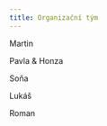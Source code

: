 ```yaml
---
title: Organizační tým
---
```

<p><img src="martin.png" alt=""><br>Martin<br></p>
<p><img src="my.png" alt=""><br>Pavla & Honza<br></p>
<p><img src="sona.png" alt=""><br>Soňa<br></p>
<p><img src="lukas.png" alt=""><br>Lukáš<br></p>
<p><img src="roman.png" alt=""><br>Roman<br></p>
